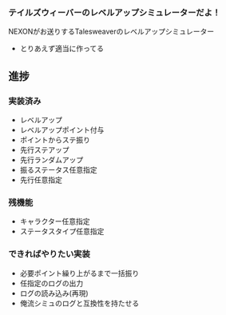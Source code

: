 ### テイルズウィーバーのレベルアップシミュレーターだよ！


NEXONがお送りするTalesweaverのレベルアップシミュレーター

 - とりあえず適当に作ってる
 


## 進捗


### 実装済み

 - レベルアップ
 - レベルアップポイント付与
 - ポイントからステ振り
 - 先行ステアップ
 - 先行ランダムアップ
 - 振るステータス任意指定
 - 先行任意指定



### 残機能


 - キャラクター任意指定
 - ステータスタイプ任意指定




### できればやりたい実装

 - 必要ポイント繰り上がるまで一括振り
 - 任指定のログの出力
 - ログの読み込み(再現)
 - 俺流シミュのログと互換性を持たせる
